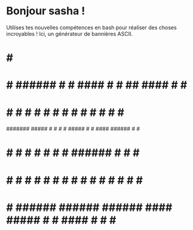 # Bonjour sasha !

Utilises tes nouvelles compétences en bash pour réaliser des choses incroyables ! Ici, un générateur de bannières ASCII.

 #     #                                 #####                              
 #     # ###### #      #       ####     #     #   ##    ####  #    #   ##   
 #     # #      #      #      #    #    #        #  #  #      #    #  #  #  
 ####### #####  #      #      #    #     #####  #    #  ####  ###### #    # 
 #     # #      #      #      #    #          # ######      # #    # ###### 
 #     # #      #      #      #    #    #     # #    # #    # #    # #    # 
 #     # ###### ###### ######  ####      #####  #    #  ####  #    # #    #
